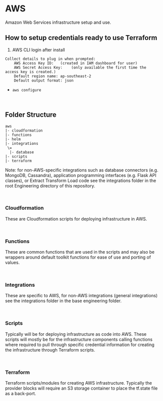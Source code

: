 # AWS
Amazon Web Services infrastructure setup and use.


## How to setup credentials ready to use Terraform

1. AWS CLI login after install

```
Collect details to plug in when prompted: 
    AWS Access Key ID:   (created in IAM dashboard for user)
    AWS Secret Access Key:    (only available the first time the access key is created.)
    Default region name: ap-southeast-2
    Default output format: json
```

* ```aws configure``` 


</br>

## Folder Structure

```
aws
|- cloudformation 
|- functions
|- helm
|- integrations    
 \=     
  |- database     
|- scripts
|- terraform
```

Note: for non-AWS-specific integrations such as database connectors (e.g. MongoDB, Cassandra), application programming interfaces (e.g. Flask API classes), or Extract Transform Load code see the integrations folder in the root Engineering directory of this repository.

</br>

### Cloudformation

These are Cloudformation scripts for deploying infrastructure in AWS.

</br>

### Functions

These are common functions that are used in the scripts and may also be wrappers around default toolkit functions for ease of use and porting of values.

</br>

### Integrations

These are specific to AWS, for non-AWS integrations (general integrations) see the integrations folder in the base engineering folder.

</br>

### Scripts

Typically will be for deploying infrastructure as code into AWS. These scripts will mostly be for the infrastructure components calling functions where required to pull through specific credential information for creating the infrastructure through Terraform scripts.

</br>

### Terraform

Terraform scripts/modules for creating AWS infrastructure. Typically the provider blocks will require an S3 storage container to place the tf.state file as a back-port.

</br>